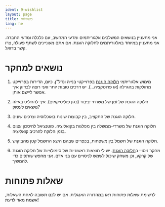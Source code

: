 ```yaml
---
ident: 9-wishlist
layout: page
title: משאלות
lang: he
---
```

אני מתעניין בנושאים המשלבים אלגוריתמים ומדעי המחשב,
עם כלכלה ומדעי החברה.
אני מתעניין במיוחד באלגוריתמים לחלוקה הוגנת.
אם אתם מעוניינים לשתף פעולה, צרו קשר בדואל.

# נושאים למחקר 

1. מימוש אלגוריתמי
 [חלוקה הוגנת][fairness] 
בפרוייקטי בנייה ונדל"ן.
כיום, הדירות בפרוייקט מחולקות בהגרלה (או פרוטקציה...). יש דרכים טובות יותר 
ואני רוצה לבדוק איך אפשר ליישם אותן.

1. חלוקה הוגנת של זמן של משרתי-ציבור (כגון פוליטיקאים). איך להחליט באיזה נושאים לעסוק?

1. חלוקה הוגנת של התקציב, בין קבוצות שונות באוכלוסיה וצרכים שונים.

1. חלוקה הוגנת של משרדי-ממשלה בין מפלגות בקואליציה.
פוטנציאל לחיסכון עצום בזמן הלוקח להרכיב קואליציה.

1. חלוקה הוגנת של חשמל בין משפחות,
בכפרים שבהם היצע החשמל קטן מהביקוש.

1. מחקר ניסויי ב[חלוקה הוגנת][fairness].
יש לי תוצאות ראשוניות של סימולציות של חלוקה הוגנת של קרקע, 
וכן משחק שיכול לשמש לניסויים עם בני אדם.
אני מחפש שותפים כדי להמשיך.


# שאלות פתוחות 
לרשימת שאלות פתוחות ראו במהדורה האנגלית.
אם יש לכם תשובה לאחת השאלות, אשמח מאד לדעת!

[fairness-eurocg]: {{site.baseurl}}/papers/FairAndSquare-EuroCG-16.pdf
[fairness-arxiv]:  http://arxiv.org/abs/1510.03170
[wet-squares]:     {{site.baseurl}}/papers/WetSquaresInDesert-04.pdf
[fairness]:        {{site.baseurl}}/topics/{{page.lang}}/fairness

